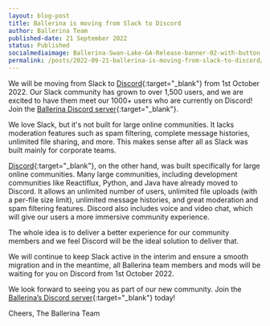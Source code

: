 ```yaml
---
layout: blog-post
title: Ballerina is moving from Slack to Discord
author: Ballerina Team
published-date: 21 September 2022
status: Published
socialmediaimage: Ballerina-Swan-Lake-GA-Release-banner-02-with-button.png
permalink: /posts/2022-09-21-ballerina-is-moving-from-slack-to-discord/
---
```


<style>.cBlogContent p{white-space: break-spaces !important;}</style>

We will be moving from Slack to [Discord](https://discord.com/invite/wAJYFbMrG2){:target="_blank"} from 1st October 2022. Our Slack community has grown to over 1,500 users, and we are excited to have them meet our 1000+ users who are currently on Discord! Join the [Ballerina Discord server](https://discord.com/invite/wAJYFbMrG2){:target="_blank"}.

We love Slack, but it's not built for large online communities. It lacks moderation features such as spam filtering, complete message histories, unlimited file sharing, and more. This makes sense after all as Slack was built mainly for corporate teams.

[Discord](https://discord.com/invite/wAJYFbMrG2){:target="_blank"}, on the other hand, was built specifically for large online communities. Many large communities, including development communities like Reactiflux, Python, and Java have already moved to Discord. It allows an unlimited number of users, unlimited file uploads (with a per-file size limit), unlimited message histories, and great moderation and spam filtering features. Discord also includes voice and video chat, which will give our users a more immersive community experience.

The whole idea is to deliver a better experience for our community members and we feel Discord will be the ideal solution to deliver that.

We will continue to keep Slack active in the interim and ensure a smooth migration and in the meantime, all Ballerina team members and mods will be waiting for you on Discord from 1st October 2022.

We look forward to seeing you as part of our new community. Join the [Ballerina’s Discord server](https://discord.com/invite/wAJYFbMrG2){:target="_blank"} today! 

Cheers, 
The Ballerina Team